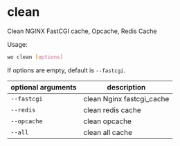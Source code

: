 # clean

Clean NGINX FastCGI cache, Opcache, Redis Cache

Usage:

```bash
wo clean [options]
```

If options are empty, default is `--fastcgi`.

optional arguments   | description
-------------------- | -------------------------
`--fastcgi`          | clean Nginx fastcgi_cache |
`--redis`            | clean redis cache         |
`--opcache`          | clean opcache             |
`--all`              | clean all cache           |

